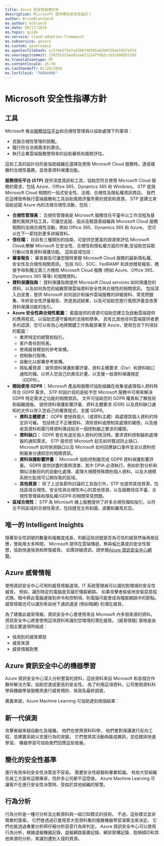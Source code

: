 ```yaml
---
title: Azure 安全性指導方針
description: Microsoft 提供哪些安全性指引？
author: BrianBlanchard
ms.author: brblanch
ms.date: 09/17/2019
ms.topic: guide
ms.service: cloud-adoption-framework
ms.subservice: govern
ms.custom: governance
ms.openlocfilehash: cc57de575b7ad208748595a82b9726ebf85fa3fd
ms.sourcegitcommit: 2362fb3154a91aa421224ffdb2cc632d982b129b
ms.translationtype: MT
ms.contentlocale: zh-TW
ms.lasthandoff: 01/28/2020
ms.locfileid: "76804906"
---
```

<!-- markdownlint-disable MD026 -->

# <a name="microsoft-security-guidance"></a>Microsoft 安全性指導方針

## <a name="tools"></a>工具

Microsoft 推出[服務信任平台](https://servicetrust.microsoft.com)和合規性管理員以協助處理下列事項：

- 克服合規性管理的挑戰。
- 履行符合法規需求的責任。
- 執行企業雲端服務使用率的自助審核和風險評估。

這些工具的設計目的是協助組織在選擇及使用 Microsoft Cloud 服務時，達成複雜的合規性義務，並改善資料保護功能。

**服務信任平台 (STP)** 提供深度資訊和工具，協助您符合使用 Microsoft Cloud 服務的需求，包括 Azure、Office 365、Dynamics 365 和 Windows。 STP 是與 Microsoft Cloud 相關的一站式安全性、法規、合規性及隱私權資訊商店。 我們在這裡發佈執行雲端服務和工具自助風險評量所需的資訊和資源。 STP 是建立來協助追蹤 Azure 內的法規合規性活動，包括：

- **合規性管理員：** 合規性管理員是 Microsoft 服務信任平臺中以工作流程為基礎的風險評估工具，可讓您追蹤、指派及驗證貴組織與 Microsoft Cloud 服務相關的法規合規性活動，例如 Office 365、Dynamics 365 和 Azure。 您可以在下一節找到更多詳細資料。
- **信任檔：** 目前有三種類別的指南，可提供您豐富的資源來評估 Microsoft Cloud;瞭解 Microsoft 在安全性、合規性和隱私權方面的作業;並協助您採取行動以改善資料保護功能。 這些區域包括：
- **審查報告：** 審查報告可讓您隨時掌握 Microsoft Cloud 服務的最新隱私權、安全性及合規性相關資訊。 包括 ISO、SOC、FedRAMP 和其他稽核報告、橋接字母和獨立第三方稽核 Microsoft Cloud 服務 (例如 Azure、Office 365、Dynamics 365 等等) 的相關資料。
- **資料保護指南：** 資料保護指南提供 Microsoft Cloud services 如何保護您的資料，以及如何為您的組織管理雲端資料安全性與合規性的相關資訊。 包括深入白皮書，提供 Microsoft 如何設計和操作雲端服務的詳細資料、常見問題集、年終安全性評量報告、滲透測試結果，以及可協助您進行風險評量並改善資料保護功能的指引。
- **Azure 安全性與合規性藍圖：** 藍圖提供的資源可協助您建立及啟動雲端提供的應用程式，以協助您遵守嚴格的法規和標準。 具有比其他任何雲端提供者更多的認證，您可以有信心地將關鍵工作負載部署至 Azure，使用包含下列項目的藍圖：
  - 業界特定的總覽和指引。
  - 客戶責任對照表。
  - 使用威脅模型的參考架構。
  - 控制執行矩陣。
  - 自動化以部署參考架構。
  - 隱私權資源：提供資料保護影響評量、資料主體要求（Dsr）和資料缺口通知的檔，以併入您自己的責任計畫，以支援一般資料保護規定（GDPR）。
- **開始使用 GDPR：** Microsoft 產品和服務可協助組織在收集或處理個人資料時符合 GDPR 需求。 STP 的設計目的是給予您 Microsoft 服務中可用來解決 GDPR 特定需求之功能的相關資訊。 文件可協助您的 GDPR 權責和了解技術和組織措施。 提供資料保護影響評量、資料主體要求 (DSR) 以及資料缺口通知的文件以併入您自己的權責程式，支援 GDPR。
  - **資料主體要求：** GDPR 會授與個人（或資料主體）與處理其個人資料的特定許可權。 包括修正不正確資料、清除資料或限制其處理的權限，以及接收其資料和履行將資料傳送給另一個控制器之要求的權限。
  - **資料缺口：** GDPR 會在有違反個人資料的情況時，要求資料控制器和處理器的通知需求。 STP 提供您 Microsoft 起先如何嘗試防止缺口、Microsoft 如何偵測缺口以及 Microsoft 如何回應缺口事件並且以資料控制器身分通知您的相關資訊。
  - **資料保護影響評量：** Microsoft 協助控制器完成 GDPR 資料保護影響評量。 GDPR 提供詳盡的案例清單，其中 DPIA 必須執行，例如針對分析和類似活動目的的自動化處理、處理大規模特殊類別個人資料，以及大規模系統化監視可公開存取的區域。
  - **其他資源：** 除了上述各節所討論的工具指引外，STP 也提供其他資源，包括區域合規性、安全性與合規性中心的其他資源，以及服務信任平臺、合規性管理員和隱私權/GDPR 的相關常見問題。
- **區域合規性：** STP 為 Microsoft 線上服務提供了許多合規性檔和指引，以符合不同區域的合規性需求，包括捷克文共和國、波蘭和羅馬尼亞。

## <a name="unique-intelligent-insights"></a>唯一的 Intelligent Insights

隨著安全性訊號的數量和複雜度成長，判斷這些訊號是否為可信的威脅然後再做反應，會耗用太多時間。 Microsoft 提供在雲端傳遞，無與倫比廣度的安全性智慧，協助快速偵測和修復威脅。 如需詳細資訊，請參閱[Azure 資訊安全中心總覽](https://docs.microsoft.com/azure/security-center/security-center-intro)。

## <a name="azure-threat-intelligence"></a>Azure 威脅情報

使用資訊安全中心可用的威脅情報選項，IT 系統管理員可以識別對環境的安全性威脅。 例如，識別特定的電腦是否屬於殭屍網路。 如果攻擊者偷偷地安裝惡意程式碼，暗中將此電腦連接到命令和控制項，則電腦可能會成為殭屍網路中的節點。 威脅情報也可以識別來自地下通訊通道 (例如暗網) 的潛在威脅。

為了建置此威脅情報，資訊安全中心會使用來自 Microsoft 內多個來源的資料。 資訊安全中心將會使用這項資料來識別您環境的潛在威脅。 [威脅情報] 窗格是由三個主要選項所組成︰

- 偵測到的威脅類型
- 威脅來源
- 威脅情報對應

## <a name="machine-learning-in-azure-security-center"></a>Azure 資訊安全中心的機器學習

Azure 資訊安全中心深入分析豐富的資料，這些資料來自 Microsoft 和各個合作夥伴解決方案，協助您達成更高的安全性。 為了利用這項資料，公司使用資料科學與機器學習服務來進行威脅預防、偵測及最終調查。

廣義來說，Azure Machine Learning 可協助達到兩個結果：

## <a name="next-generation-detection"></a>新一代偵測

攻擊者越來越自動化及複雜。 他們也使用資料科學。 他們會對保護進行反向工程，並建置系統以支援行為的突變。 它們會將其活動偽裝成雜訊，並從錯誤快速學習。 機器學習可協助我們回應這些發展。

## <a name="simplified-security-baseline"></a>簡化的安全性基準

進行有效率的安全性決策並不容易。 需要安全性經驗和專業知識。 有些大型組織在員工方面有這類專家，但許多公司都不這麼做。 Azure Machine Learning 可讓客戶在進行安全性決策時，受益於其他組織的智慧。

## <a name="behavioral-analytics"></a>行為分析

行為分析是一種可分析及比較資料與一組已知模式的技術。 不過，這些模式並非簡單的簽章。 它們會透過已套用至大型資料集的複雜機器學習演算法來決定。 它們也能透過專業分析師仔細分析惡意行為來判定。 Azure 資訊安全中心可以使用行為分析，根據虛擬機器記錄、虛擬網路裝置記錄、網狀架構記錄、毀損傾印和其他來源的分析，來識別遭到入侵的資源。
